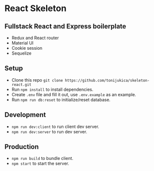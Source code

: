 # React Skeleton

## Fullstack React and Express boilerplate
- Redux and React router
- Material UI
- Cookie session
- Sequelize

## Setup
- Clone this repo `git clone https://github.com/tonijukica/skeleton-react.git`
- Run `npm install` to install dependencies.
- Create `.env` file and fill it out, use `.env.example` as an example.
- Run `npm run db:reset` to initialize/reset database.

## Development
- `npm run dev:client` to run client dev server.
- `npm run dev:server` to run dev server.

## Production
- `npm run build` to bundle client.
- `npm start` to start the server.


